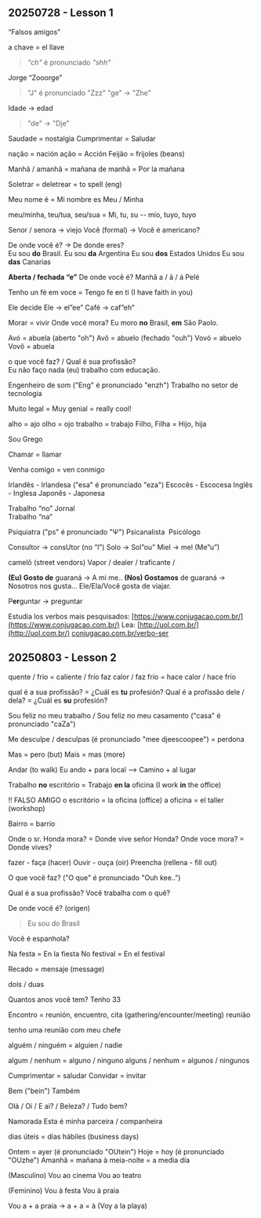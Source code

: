 
## 20250728 - Lesson 1

“Falsos amigos”

a chave = el llave
> *"ch"* é pronunciado *"shh"* 

Jorge “Zooorge” 
> "J" é pronunciado "Zzz"
> "ge" → "Zhe"
  

Idade → edad 
>"de" → "Dje"

Saudade = nostalgia
Cumprimentar = Saludar

nação = nación 
ação = Acción
Feijão = frijoles (beans)

Manhã / amanhã = mañana
de manhã = Por la mañana  

Soletrar = deletrear = to spell (eng)


Meu nome é = Mi nombre es
Meu / Minha 


meu/minha, teu/tua, seu/sua =  Mi, tu, su   --  mío, tuyo, tuyo


Senor / senora → viejo
Você (formal) → Você é americano?


De onde você é? → De donde eres?  
Eu sou **do** Brasil.
Eu sou **da** Argentina
Eu sou **dos** Estados Unidos
Eu sou **das** Canarias


**Aberta / fechada “e”**
De onde você é?
Manhã a / ã / á
Pelé


Tenho un fé em voce = Tengo fe en ti (I have faith in you)

Ele decide
Ele → el”ee”
Café → caf”eh”

  
Morar = vivir
Onde você mora?
Eu moro **no** Brasil, **em** São Paolo.

  
Avó  = abuela (aberto "oh")
Avô  = abuelo (fechado "ouh")
Vovó  = abuelo  
Vovô = abuela

o que você faz? / Qual é sua profissão?  
Eu não faço nada
(eu) trabalho com educação.

Engenheiro de som ("Eng" é pronunciado "enzh")
Trabalho no setor de tecnologia

Muito legal = Muy genial = really cool!

alho = ajo
olho = ojo
trabalho = trabajo
Filho, Filha = Hijo, hija


Sou Grego

Chamar = llamar

Venha comigo = ven conmigo


Irlandês - Irlandesa ("esa" é pronunciado "eza")
Escocês - Escocesa 
Inglês - Inglesa
Japonês - Japonesa

  
Trabalho “no” Jornal  
Trabalho “na” 


Psiquiatra ("ps" é pronunciado "Ψ")
Psicanalista 
Psicólogo

Consultor → consUtor (no “l”)
Solo → Sol”ou”
Miel → mel (Me”u”)

camelô (street vendors)
Vapor / dealer / traficante /


**(Eu) Gosto de** guaraná → A mi me..
**(Nos) Gostamos** de guaraná → Nosotros nos gusta…
Ele/Ela/Você gosta de viajar.

  
P**er**guntar → preguntar

  
Estudia los verbos mais pesquisados: [https://www.conjugacao.com.br/](https://www.conjugacao.com.br/)
Lea: [http://uol.com.br/](http://uol.com.br/)
[conjugacao.com.br/verbo-ser](http://conjugacao.com.br/verbo-ser)




## 20250803 - Lesson 2


quente / frio = caliente / frío
faz calor / faz frio = hace calor / hace frío

qual é a sua profissão? = ¿Cuál es **tu** profesión?
Qual é a profissão dele / dela? = ¿Cuál es **su** profesión?

  
Sou feliz no meu trabalho / Sou feliz no meu casamento ("casa" é pronunciado "caZa")


Me desculpe / desculpas  (é pronunciado "mee djeescoopee") = perdona


Mas = pero (but)
Mais = mas (more)
  
Andar (to walk)
Eu ando + para local --> Camino + al lugar
  

Trabalho **no** escritório = Trabajo **en la** oficina (I work **in** the office)

!! FALSO AMIGO
o escritório = la oficina (office)
a oficina = el taller (workshop)


Bairro = barrio

Onde o sr. Honda mora? = Donde vive señor Honda?
Onde voce mora? = Donde vives?



fazer - faça (hacer)
Ouvir - ouça (oir)
Preencha (rellena - fill out)

  

O que você faz? ("O que" é pronunciado "Ouh kee..")

Qual é a sua profissão?
Você trabalha com o quê?


De onde você é? (origen) 
>Eu sou do Brasil

Você é espanhola?


Na festa = En la fiesta
No festival = En el festival

Recado = mensaje (message)

dois / duas

Quantos anos você tem?
Tenho 33


Encontro = reunión, encuentro, cita (gathering/encounter/meeting)
reunião

tenho uma reunião com meu chefe


alguém / ninguém = alguien / nadie

algum / nenhum = alguno / ninguno
alguns / nenhum = algunos / ningunos
  
Cumprimentar = saludar
Convidar = invitar

Bem ("bein")
Também


Olá / Oi / E ai? / Beleza? / Tudo bem?


Namorada
Esta é minha parceira / companheira
  
dias úteis = días hábiles (business days)


Ontem = ayer (é pronunciado "OUtein")
Hoje = hoy (é pronunciado "OUzhe")
Amanhã = mañana
à meia-noite = a media día 

(Masculino)
Vou ao cinema
Vou ao teatro

(Feminino)
Vou à festa
Vou à praia

Vou a + a praia → a + a = à 
(Voy a la playa)
